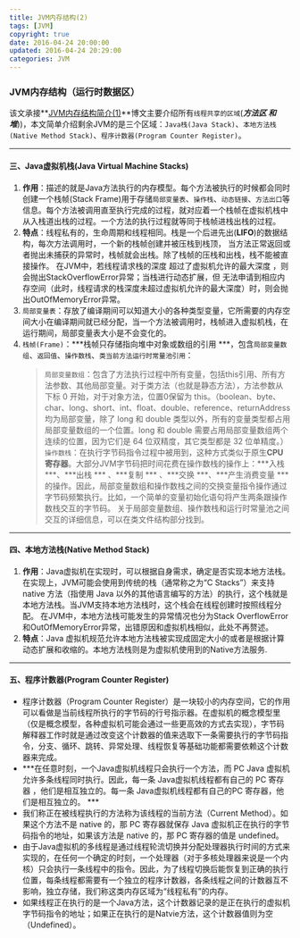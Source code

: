 ```yaml
---
title: JVM内存结构(2)
tags: [JVM]
copyright: true
date: 2016-04-24 20:00:00
updated: 2016-04-24 20:29:00
categories: JVM
---
```

### JVM内存结构（运行时数据区）
该文承接**[JVM内存结构简介(1)](http://edgeowner.com/2016/04/19/jvm/)**博文主要介绍所有`线程共享的区域`(***方法区 ***和***堆***))，本文简单介绍剩余JVM的是三个区域：`Java栈(Java Stack)`、`本地方法栈(Native Method Stack)`、`程序计数器(Program Counter Register)`。

<!-- more -->
--------------------
#### 三、Java虚拟机栈(Java Virtual Machine Stacks) 
1. **作用**：描述的就是Java方法执行的内存模型。每个方法被执行的时候都会同时创建一个栈帧(Stack Frame)用于存储`局部变量表`、`操作栈`、`动态链接`、`方法出口`等信息。每个方法被调用直至执行完成的过程，就对应着一个栈帧在虚拟机栈中从入栈道出栈的过程。一个方法的执行过程就等同于栈帧进栈出栈的过程。
2. **特点**：线程私有的，生命周期和线程相同。栈是一个后进先出(**LIFO**)的数据结构，每次方法调用时，一个新的栈帧创建并被压栈到栈顶， 当方法正常返回或者抛出未捕获的异常时，栈帧就会出栈。除了栈帧的压栈和出栈，栈不能被直接操作。 在JVM中，若线程请求栈的深度 超过了虚拟机允许的最大深度 ，则会抛出StackOverflowError异常；当栈进行动态扩展，但 无法申请到相应内存空间（此时，线程请求的栈深度未超过虚拟机允许的最大深度）时，则会抛出OutOfMemoryError异常。
3. `局部变量表`：存放了编译期间可以知道大小的各种类型变量，它所需要的内存空间大小在编译期间就已经分配，当一个方法被调用时，栈帧进入虚拟机栈，在运行期间，局部变量表大小是不会变化的。
4. `栈帧(Frame)`：***栈帧只存储指向堆中对象或数组的引用 ***，包含`局部变量数组`、`返回值`、`操作数栈`、`类当前方法运行时常量池引用`：  
    > `局部变量数组`：包含了方法执行过程中所有变量，包括this引用、所有方法参数、其他局部变量。对于类方法（也就是静态方法），方法参数从下标 0 开始，对于对象方法，位置0保留为 this。（boolean、byte、char、long、short、int、float、double、reference、returnAddress均为局部变量，除了 long 和 double 类型以外，所有的变量类型都占用局部变量数组的一个位置。long 和 double 需要占用局部变量数组两个连续的位置，因为它们是 64 位双精度，其它类型都是 32 位单精度。）
    > `操作数栈`：在执行字节码指令过程中被用到，这种方式类似于原生**CPU寄存器**。大部分JVM字节码把时间花费在操作数栈的操作上：***入栈 ***、***出栈 *** 、***复制 *** 、***交换 ***、***产生消费变量 ***的操作。因此，局部变量数组和操作数栈之间的交换变量指令操作通过字节码频繁执行。比如，一个简单的变量初始化语句将产生两条跟操作数栈交互的字节码。
    > 关于局部变量数组、操作数栈和运行时常量池之间交互的详细信息，可以在类文件结构部分找到。
    
    
----------------------

#### 四、本地方法栈(Native Method Stack) 
1. **作用**：Java虚拟机在实现时，可以根据自身需求，确定是否实现本地方法栈。在实现上，JVM可能会使用到传统的栈（通常称之为“C Stacks”）来支持 native 方法（指使用 Java 以外的其他语言编写的方法）的执行，这个栈就是本地方法栈。当JVM支持本地方法栈时，这个栈会在线程创建时按照线程分配。 在JVM中，本地方法栈可能发生的异常情况也分为Stack OverflowError和OutOfMemoryError异常，出错原因和虚拟机栈相似，此处不再赘述。
2. **特点**：Java 虚拟机规范允许本地方法栈被实现成固定大小的或者是根据计算动态扩展和收缩的。本地方法栈则是为虚拟机使用到的Native方法服务.


-------------------
#### 五、程序计数器(Program Counter Register)
* 程序计数器（Program Counter Register）是一块较小的内存空间，它的作用可以看做是当前线程所执行的字节码的行号指示器。在虚拟机的概念模型里（仅是概念模型，各种虚拟机可能会通过一些更高效的方式去实现），字节码解释器工作时就是通过改变这个计数器的值来选取下一条需要执行的字节码指令，分支、循环、跳转、异常处理、线程恢复等基础功能都需要依赖这个计数器来完成。
* ***在任意时刻，一个Java虚拟机线程只会执行一个方法，而 PC Java 虚拟机允许多条线程同时执行。因此，每一条 Java虚拟机线程都有自己的 PC 寄存器 ，他们是相互独立的。每一条 Java虚拟机线程都有自己的PC 寄存器，他们是相互独立的。 ***
* 我们称正在被线程执行的方法称为该线程的当前方法（Current Method）。如果这个方法不是 native 的，那 PC 寄存器就保存 Java 虚拟机正在执行的字节码指令的地址，如果该方法是 native 的，那 PC 寄存器的值是 undefined。
* 由于Java虚拟机的多线程是通过线程轮流切换并分配处理器执行时间的方式来实现的，在任何一个确定的时刻，一个处理器（对于多核处理器来说是一个内核）只会执行一条线程中的指令。因此，为了线程切换后能恢复到正确的执行位置，每条线程都需要有一个独立的程序计数器，各条线程之间的计数器互不影响，独立存储，我们称这类内存区域为“线程私有”的内存。
* 如果线程正在执行的是一个Java方法，这个计数器记录的是正在执行的虚拟机字节码指令的地址；如果正在执行的是Natvie方法，这个计数器值则为空（Undefined）。



